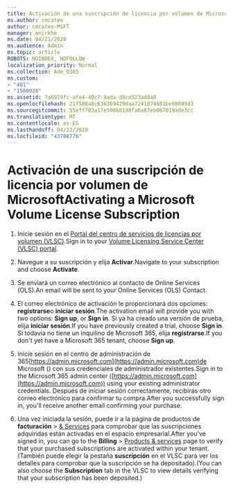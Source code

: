 ```yaml
---
title: Activación de una suscripción de licencia por volumen de Microsoft
ms.author: cmcatee
author: cmcatee-MSFT
manager: mnirkhe
ms.date: 04/21/2020
ms.audience: Admin
ms.topic: article
ROBOTS: NOINDEX, NOFOLLOW
localization_priority: Normal
ms.collection: Adm_O365
ms.custom:
- "481"
- "1500028"
ms.assetid: 7a6919fc-afe4-40c7-8ada-d8ce523ad8a8
ms.openlocfilehash: 21f580a8c636369429daa7241874601be00089d3
ms.sourcegitcommit: 55eff703a17e500681d8fa6a87eb067019ade3cc
ms.translationtype: MT
ms.contentlocale: es-ES
ms.lasthandoff: 04/22/2020
ms.locfileid: "43708776"
---
```

# <a name="activating-a-microsoft-volume-license-subscription"></a><span data-ttu-id="ae6e1-102">Activación de una suscripción de licencia por volumen de Microsoft</span><span class="sxs-lookup"><span data-stu-id="ae6e1-102">Activating a Microsoft Volume License Subscription</span></span>

1. <span data-ttu-id="ae6e1-103">Inicie sesión en el [Portal del centro de servicios de licencias por volumen (VLSC)](https://go.microsoft.com/fwlink/p/?LinkId=329762).</span><span class="sxs-lookup"><span data-stu-id="ae6e1-103">Sign in to your [Volume Licensing Service Center (VLSC) portal](https://go.microsoft.com/fwlink/p/?LinkId=329762).</span></span>

2. <span data-ttu-id="ae6e1-104">Navegue a su suscripción y elija **Activar**.</span><span class="sxs-lookup"><span data-stu-id="ae6e1-104">Navigate to your subscription and choose **Activate**.</span></span>

3. <span data-ttu-id="ae6e1-105">Se enviará un correo electrónico al contacto de Online Services (OLS).</span><span class="sxs-lookup"><span data-stu-id="ae6e1-105">An email will be sent to your Online Services (OLS) Contact.</span></span>

4. <span data-ttu-id="ae6e1-106">El correo electrónico de activación le proporcionará dos opciones: **registrarse**o **iniciar sesión**.</span><span class="sxs-lookup"><span data-stu-id="ae6e1-106">The activation email will provide you with two options: **Sign up**, or **Sign in**.</span></span> <span data-ttu-id="ae6e1-107">Si ya ha creado una versión de prueba, elija **iniciar sesión**.</span><span class="sxs-lookup"><span data-stu-id="ae6e1-107">If you have previously created a trial, choose **Sign in**.</span></span> <span data-ttu-id="ae6e1-108">Si todavía no tiene un inquilino de Microsoft 365, elija **registrarse**.</span><span class="sxs-lookup"><span data-stu-id="ae6e1-108">If you don't yet have a Microsoft 365 tenant, choose **Sign up**.</span></span>

5. <span data-ttu-id="ae6e1-109">Inicie sesión en el centro de administración de 365[https://admin.microsoft.com](https://admin.microsoft.com)de Microsoft () con sus credenciales de administrador existentes.</span><span class="sxs-lookup"><span data-stu-id="ae6e1-109">Sign in to the Microsoft 365 admin center ([https://admin.microsoft.com](https://admin.microsoft.com)) using your existing administrator credentials.</span></span> <span data-ttu-id="ae6e1-110">Después de iniciar sesión correctamente, recibirás otro correo electrónico para confirmar tu compra.</span><span class="sxs-lookup"><span data-stu-id="ae6e1-110">After you successfully sign in, you'll receive another email confirming your purchase.</span></span>

6. <span data-ttu-id="ae6e1-111">Una vez iniciada la sesión, puede ir a la página de productos de **facturación** \> [& Services](https://go.microsoft.com/fwlink/p/?linkid=842054) para comprobar que las suscripciones adquiridas están activadas en el espacio empresarial.</span><span class="sxs-lookup"><span data-stu-id="ae6e1-111">After you've signed in, you can go to the **Billing** \> [Products & services](https://go.microsoft.com/fwlink/p/?linkid=842054) page to verify that your purchased subscriptions are activated within your tenant.</span></span> <span data-ttu-id="ae6e1-112">(También puede elegir la pestaña **suscripción** en el VLSC para ver los detalles para comprobar que la suscripción se ha depositado).</span><span class="sxs-lookup"><span data-stu-id="ae6e1-112">(You can also choose the **Subscription** tab in the VLSC to view details verifying that your subscription has been deposited.)</span></span>